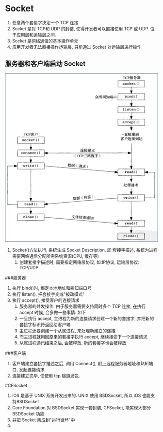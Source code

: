 # Socket
1. 任意两个套接字决定一个 TCP 连接
2. Socket 是对 TCP和 UDP 的封装, 使得开发者可以直接使用 TCP 或 UDP. 位于应用层和运输层之间.
3. Socket 是网络通信的基本操作单元
4. 应用开发者无法直接操作运输层, 只能通过 Socket 对运输层进行操作.

## 服务器和客户端启动 Socket
![](media/15628551966769.jpg)

1. Socket()方法执行, 系统生成 Socket Description, 即:套接字描述, 系统为进程需要网络通信分配所需系统资源(CPU, 缓存等)
    1. 创建套接字描述时, 需要指定网络层协议, 如:IP协议, 运输层协议: TCP/UDP

###服务器
1. 执行 bind()时, 绑定本地地址和熟知端口号
2. 执行 listen(), 把套接字变成"被动模式"
3. 执行 accept(), 接受客户的连接请求
    1. 服务器的并发操作: 由于服务器需要支持同时多个 TCP 连接, 在执行 accept 时候, 会多做一些事情: 如下
    2. 一旦执行 accept, 主进程为新的连接请求创建一个新的套接字, 并把新的套接字标识符返回给客户端
    3. 主进程还要创建一个从属进程, 来处理新建立的连接.
    4. 而主进程就用回原来的套接字执行 accept, 继续接受下一个连接请求.
    5. 从属进程通讯结束之后, 会被释放, 新的套接字也会被释放.

###客户端
1. 客户端建立套接字描述之后, 调用 Connect(), 附上远程服务器地址和熟知端口, 发起连接请求.
2. 连接建立完毕, 便使用 tcp 隧道发包.

#CFSocket
1. iOS 是基于 UNIX 系统开发出来的. UNIX 使用 BSDSocket, 所以 iOS 也能支持BSDSocket
2. Core Foundation 对 BSDSocket 实现一套封装, CFSocket, 能实现大部分 BSDSocket 功能
3. 并把 Socket 集成到"运行循环"中
4. 